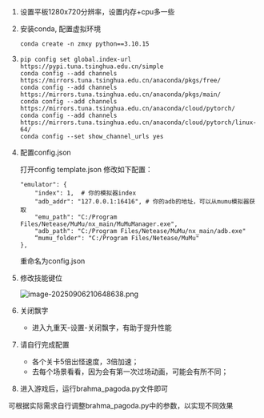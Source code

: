 1. 设置平板1280x720分辨率，设置内存+cpu多一些

2. 安装conda, 配置虚拟环境

   ```
   conda create -n zmxy python==3.10.15
   ```

3. ```text
   pip config set global.index-url https://pypi.tuna.tsinghua.edu.cn/simple
   conda config --add channels https://mirrors.tuna.tsinghua.edu.cn/anaconda/pkgs/free/
   conda config --add channels https://mirrors.tuna.tsinghua.edu.cn/anaconda/pkgs/main/
   conda config --add channels https://mirrors.tuna.tsinghua.edu.cn/anaconda/cloud/pytorch/
   conda config --add channels https://mirrors.tuna.tsinghua.edu.cn/anaconda/cloud/pytorch/linux-64/
   conda config --set show_channel_urls yes
   ```

4. 配置config.json

   打开config template.json
   修改如下配置：
   ```
   "emulator": {
       "index": 1,	# 你的模拟器index
       "adb_addr": "127.0.0.1:16416", # 你的adb的地址，可以从mumu模拟器获取
       "emu_path": "C:/Program Files/Netease/MuMu/nx_main/MuMuManager.exe",
       "adb_path": "C:/Program Files/Netease/MuMu/nx_main/adb.exe"
       “mumu_folder": "C:/Program Files/Netease/MuMu"
   },
   ```
   重命名为config.json

5. 修改技能键位

   ![image-20250906210648638.png](https://cdn.nlark.com/yuque/0/2025/png/39311747/1757165540832-c46387e3-c580-4705-ba97-7d3c1bd63104.png?x-oss-process=image%2Fformat%2Cwebp)

6. 关闭飘字

   - 进入九重天-设置-关闭飘字，有助于提升性能

7. 请自行完成配置

   - 各个关卡5倍出怪速度，3倍加速；
   - 去每个场景看看，因为会有第一次过场动画，可能会有所不同；

8. 进入游戏后，运行brahma_pagoda.py文件即可

可根据实际需求自行调整brahma_pagoda.py中的参数，以实现不同效果